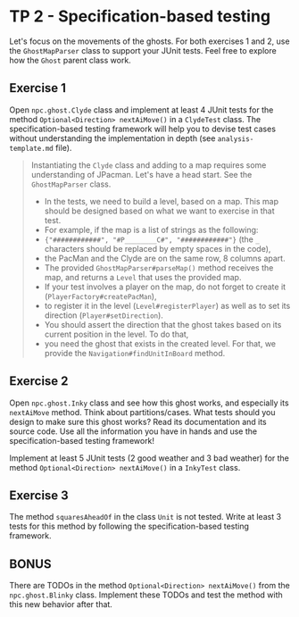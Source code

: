# TP 2 - Specification-based testing

Let's focus on the movements of the ghosts. For both exercises 1 and 2, use the `GhostMapParser` class to support your JUnit tests. 
Feel free to explore how the `Ghost` parent class work.

## Exercise 1
Open `npc.ghost.Clyde` class and implement at least 4 JUnit tests for the method `Optional<Direction> nextAiMove()` in a `ClydeTest` class. The specification-based testing framework will help you to devise test cases without understanding the implementation in depth (see `analysis-template.md` file).

> Instantiating the `Clyde` class and adding to a map requires some understanding of JPacman. Let's have a head start. See the `GhostMapParser` class.
> - In the tests, we need to build a level, based on a map. This map should be designed based on what we want to exercise in that test. 
> - For example, if the map is a list of strings as the following:
> - `{"############", "#P________C#", "############"}` (the `_` characters should be replaced by empty spaces in the code), 
> - the PacMan and the Clyde are on the same row, 8 columns apart.
> - The provided `GhostMapParser#parseMap()` method receives the map, and returns a `Level` that uses the provided map.
> - If your test involves a player on the map, do not forget to create it (`PlayerFactory#createPacMan`), 
> - to register it in the level (`Level#registerPlayer`) as well as to set its direction (`Player#setDirection`).
> - You should assert the direction that the ghost takes based on its current position in the level. To do that, 
> - you need the ghost that exists in the created level. For that, we provide the `Navigation#findUnitInBoard` method.

## Exercise 2
Open `npc.ghost.Inky` class and see how this ghost works, and especially its `nextAiMove` method. Think about partitions/cases. What tests should you design to make sure this ghost works? Read its documentation and its source code. Use all the information you have in hands and use the specification-based testing framework!

Implement at least 5 JUnit tests (2 good weather and 3 bad weather) for the method `Optional<Direction> nextAiMove()` in a `InkyTest` class.

## Exercise 3
The method `squaresAheadOf` in the class `Unit` is not tested. Write at least 3 tests for this method by following the specification-based testing framework.

## BONUS
There are TODOs in the method `Optional<Direction> nextAiMove()` from the `npc.ghost.Blinky` class. Implement these TODOs and test the method with this new behavior after that.